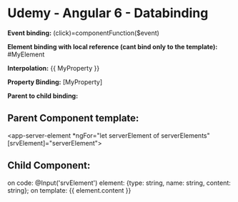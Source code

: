 Udemy - Angular 6 - Databinding
=======

**Event binding:**
(click)=componentFunction($event)

**Element binding with local reference (cant bind only to the template):**
#MyElement

**Interpolation:**
{{ MyProperty }}

**Property Binding:**
[MyProperty]


**Parent to child binding:**
## Parent Component template: ##
<app-server-element *ngFor="let serverElement of serverElements" [srvElement]="serverElement"></app-server-element>

## Child Component: ##
on code:  @Input('srvElement') element: {type: string, name: string, content: string};
on template: <label>{{ element.content }}</label>
